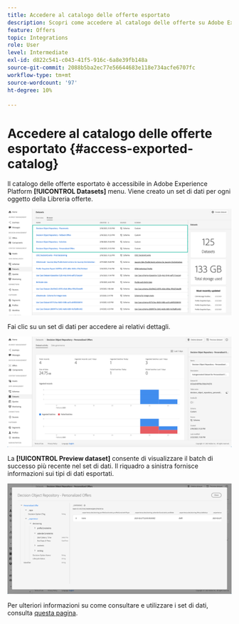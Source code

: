 ```yaml
---
title: Accedere al catalogo delle offerte esportato
description: Scopri come accedere al catalogo delle offerte su Adobe Experience Platform una volta esportato
feature: Offers
topic: Integrations
role: User
level: Intermediate
exl-id: d822c541-c043-41f5-916c-6a8e39fb148a
source-git-commit: 2088b5ba2ec77e56644683e118e734acfe6707fc
workflow-type: tm+mt
source-wordcount: '97'
ht-degree: 10%

---
```


# Accedere al catalogo delle offerte esportato {#access-exported-catalog}

Il catalogo delle offerte esportato è accessibile in Adobe Experience Platform **[!UICONTROL Datasets]** menu. Viene creato un set di dati per ogni oggetto della Libreria offerte.

![](../../assets/datasets-list.png)

Fai clic su un set di dati per accedere ai relativi dettagli.

![](../../assets/dataset-activity.png)

La **[!UICONTROL Preview dataset]** consente di visualizzare il batch di successo più recente nel set di dati. Il riquadro a sinistra fornisce informazioni sui tipi di dati esportati.

![](../../assets/dataset-preview.png)

Per ulteriori informazioni su come consultare e utilizzare i set di dati, consulta [questa pagina](../../start/get-started-datasets.md).
